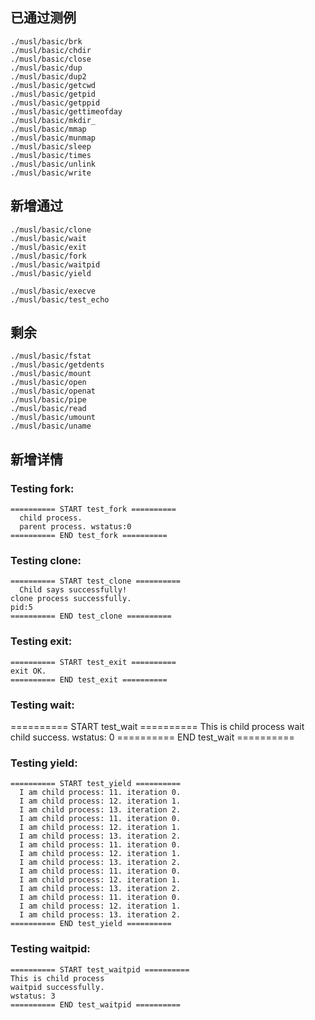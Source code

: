 ## 已通过测例
```
./musl/basic/brk
./musl/basic/chdir
./musl/basic/close
./musl/basic/dup
./musl/basic/dup2
./musl/basic/getcwd
./musl/basic/getpid
./musl/basic/getppid
./musl/basic/gettimeofday
./musl/basic/mkdir_
./musl/basic/mmap
./musl/basic/munmap
./musl/basic/sleep
./musl/basic/times
./musl/basic/unlink
./musl/basic/write
```
## 新增通过
```
./musl/basic/clone
./musl/basic/wait
./musl/basic/exit
./musl/basic/fork
./musl/basic/waitpid
./musl/basic/yield

./musl/basic/execve
./musl/basic/test_echo
```



## 剩余
```
./musl/basic/fstat
./musl/basic/getdents
./musl/basic/mount
./musl/basic/open
./musl/basic/openat
./musl/basic/pipe
./musl/basic/read
./musl/basic/umount
./musl/basic/uname
```


## 新增详情

### Testing fork: 
```
========== START test_fork ==========
  child process.
  parent process. wstatus:0
========== END test_fork ==========
```
### Testing clone: 
```
========== START test_clone ==========
  Child says successfully!
clone process successfully.
pid:5
========== END test_clone ==========
```
### Testing exit: 
```
========== START test_exit ==========
exit OK.
========== END test_exit ==========
```
### Testing wait: 
========== START test_wait ==========
This is child process
wait child success.
wstatus: 0
========== END test_wait ==========
### Testing yield: 
```
========== START test_yield ==========
  I am child process: 11. iteration 0.
  I am child process: 12. iteration 1.
  I am child process: 13. iteration 2.
  I am child process: 11. iteration 0.
  I am child process: 12. iteration 1.
  I am child process: 13. iteration 2.
  I am child process: 11. iteration 0.
  I am child process: 12. iteration 1.
  I am child process: 13. iteration 2.
  I am child process: 11. iteration 0.
  I am child process: 12. iteration 1.
  I am child process: 13. iteration 2.
  I am child process: 11. iteration 0.
  I am child process: 12. iteration 1.
  I am child process: 13. iteration 2.
========== END test_yield ==========
```
### Testing waitpid: 
```
========== START test_waitpid ==========
This is child process
waitpid successfully.
wstatus: 3
========== END test_waitpid ==========
```